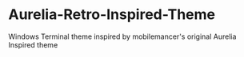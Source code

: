 # Aurelia-Retro-Inspired-Theme
Windows Terminal theme inspired by mobilemancer's original Aurelia Inspired theme
